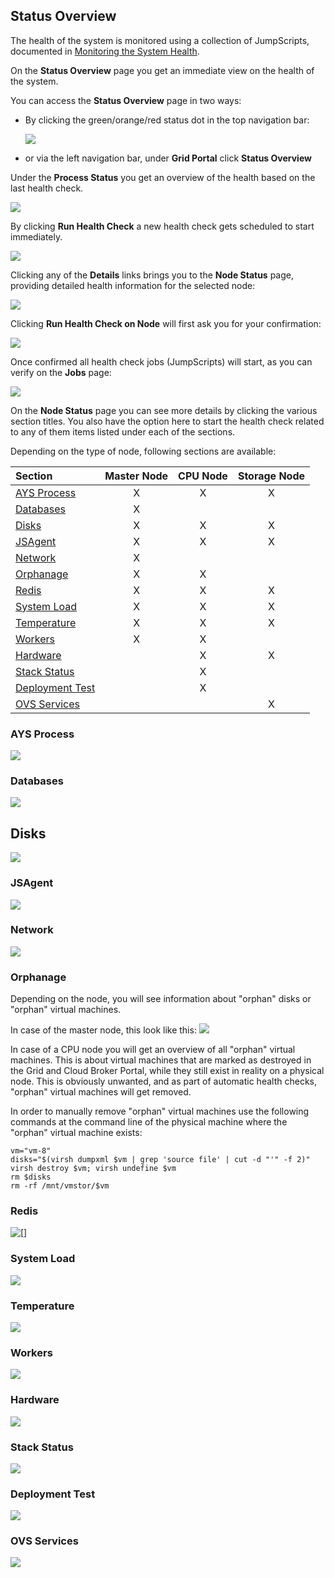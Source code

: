 ## Status Overview

The health of the system is monitored using a collection of JumpScripts, documented in [Monitoring the System Health](../../Monitoring/Health/Health.md).  

On the **Status Overview** page you get an immediate view on the health of the system.

You can access the **Status Overview** page in two ways:

- By clicking the green/orange/red status dot in the top navigation bar:

  ![](TopNavigation.png)

- or via the left navigation bar, under **Grid Portal** click **Status Overview**

Under the **Process Status** you get an overview of the health based on the last health check.

![](ProcessStatus.png)

By clicking **Run Health Check** a new health check gets scheduled to start immediately.

![](ConfirmActionRunHealthCheck.png)

Clicking any of the **Details** links brings you to the **Node Status** page, providing detailed health information for the selected node:

![](NodeStatus.png)

Clicking **Run Health Check on Node** will first ask you for your confirmation:

![](ConfirmActionRunHealthCheckOnNode.png)

Once confirmed all health check jobs (JumpScripts) will start, as you can verify on the **Jobs** page:

![](Jobs.png)

On the **Node Status** page you can see more details by clicking the various section titles. You also have the option here to start the health check related to any of them items listed under each of the sections.

Depending on the type of node, following sections are available:

| Section                       | Master Node | CPU Node | Storage Node |
|:------------------------------|:-----------:|:--------:|:------------:|
|[AYS Process](#ays-process)    | X           | X        | X            |
|[Databases](#databases)        | X           |          |              |
|[Disks](#disks)                | X           | X        | X            |
|[JSAgent](#jsagent)            | X           | X        | X            |
|[Network](#network)            | X           |          |              |
|[Orphanage](#orphanage)        | X           | X        |              |
|[Redis](#redis)                | X           | X        | X            |
|[System Load](#system-load)    | X           | X        | X            |
|[Temperature](#temperature)    | X           | X        | X            |
|[Workers](#workers)            | X           | X        |              |
|[Hardware](#hardware)          |             | X        | X            |
|[Stack Status](#stack)         |             | X        |              |
|[Deployment Test](#deployment) |             | X        |              |
|[OVS Services](#ovs-services)  |             |          | X            |


<a id="ays-process"></a>
### AYS Process

![](AYSProcess.png)


<a id="databases"></a>
### Databases

![](Databases.png)


<a id="disks"></a>
## Disks

![](Disks.png)


<a id="jsagent"></a>
### JSAgent

![](JSAgent.png)


<a id="network"></a>
### Network

![](Network.png)


<a id="orphanage"></a>
### Orphanage

Depending on the node, you will see information about "orphan" disks or "orphan" virtual machines.

In case of the master node, this look like this:
![](OrphanDisks.png)

In case of a CPU node you will get an overview of all "orphan" virtual machines. This is about virtual machines that are marked as destroyed in the Grid and Cloud Broker Portal, while they still exist in reality on a physical node. This is obviously unwanted, and as part of automatic health checks, "orphan" virtual machines will get removed.

In order to manually remove "orphan" virtual machines use the following commands at the command line of the physical machine where the "orphan" virtual machine exists:

````shell
vm="vm-8"
disks="$(virsh dumpxml $vm | grep 'source file' | cut -d "'" -f 2)"
virsh destroy $vm; virsh undefine $vm
rm $disks
rm -rf /mnt/vmstor/$vm
````

<a id="redis"></a>
### Redis

![[]](Redis.png)


<a id="system-load"></a>
### System Load

![](SystemLoad.png)


<a id="temperature"></a>
### Temperature

![](Temperature.png)


<a id="workers"></a>
### Workers

![](Workers.png)


<a id="hardware"></a>
### Hardware

![](Hardware.png)


<a id="stack"></a>
### Stack Status

![](StackStatus.png)


<a id="deployment"></a>
### Deployment Test
![](DeploymentTests.png)


<a id="ovs-services"></a>
### OVS Services

![](OVSServices.png)
